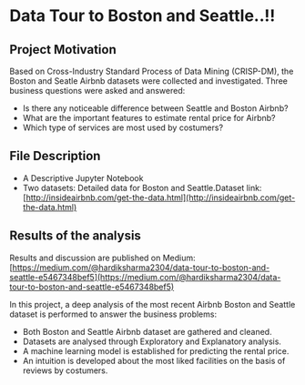 # Data Tour to Boston and Seattle..!!

## Project Motivation

Based on Cross-Industry Standard Process of Data Mining (CRISP-DM), the Boston and Seatle Airbnb datasets were collected and investigated. Three business questions were asked and answered:

* Is there any noticeable difference between Seattle and Boston Airbnb?
* What are the important features to estimate rental price for Airbnb?
* Which type of services are most used by costumers?

## File Description

* A Descriptive Jupyter Notebook 
* Two datasets: Detailed data for Boston and Seattle.Dataset link:
 [http://insideairbnb.com/get-the-data.html](http://insideairbnb.com/get-the-data.html)

## Results of the analysis
Results and discussion are published on Medium: [https://medium.com/@hardiksharma2304/data-tour-to-boston-and-seattle-e5467348bef5](https://medium.com/@hardiksharma2304/data-tour-to-boston-and-seattle-e5467348bef5)

In this project, a deep analysis of the most recent Airbnb Boston and Seattle dataset is performed to answer the business problems:

* Both Boston and Seattle Airbnb dataset are gathered and cleaned.
* Datasets are analysed through Exploratory and Explanatory analysis.
* A machine learning model is established for predicting the rental price.
* An intuition is developed about the most liked facilities on the basis of reviews by costumers.
